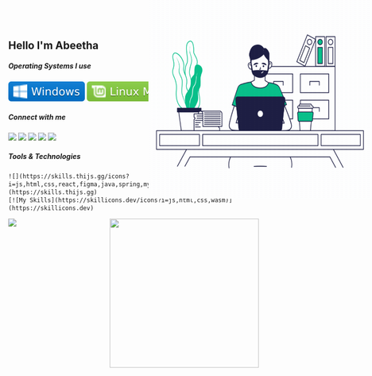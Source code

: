 <img src=./asserts/aboutA.gif width=450  height=400 align="right" STYLE="position: absolute ; top:0;right:0">

<h2>Hello
  I'm Abeetha <br> 


<h5>Operating Systems I use</h5>

![](./asserts/windows.svg?style=style=flat&logo=windows&logoColor=white)
![](./asserts/mint.svg?style=flat&logo=linux-mint&logoColor=white) 
![](./asserts/ubuntu.svg?style=flat&logo=ubuntu&logoColor=white)


<h5>Connect with me</h5> 
  
   ![]( https://img.shields.io/badge/WhatsApp-25D366?style=for-the-badge&logo=whatsapp&logoColor=white)
   ![](https://img.shields.io/badge/Telegram-2CA5E0?style=for-the-badge&logo=telegram&logoColor=white)
   ![](https://img.shields.io/badge/Slack-4A154B?style=for-the-badge&logo=slack&logoColor=white)
   ![](https://img.shields.io/badge/Twitter-1DA1F2?style=for-the-badge&logo=twitter&logoColor=white)
   ![](https://img.shields.io/badge/LinkedIn-0077B5?style=for-the-badge&logo=linkedin&logoColor=white)
   
 
 <h5>Tools & Technologies</h5> 
  
    ![](https://skills.thijs.gg/icons?i=js,html,css,react,figma,java,spring,mysql,hibernate)](https://skills.thijs.gg)
    [![My Skills](https://skillicons.dev/icons?i=js,html,css,wasm)](https://skillicons.dev)
   
<img align="right" width=300 height=300  src="https://github-readme-stats.vercel.app/api/top-langs/?username=AbeethaHeshan&theme=buefy"/>

 
![](https://github-readme-stats.vercel.app/api?username=AbeethaHeshan&theme=buefy&show_icons=true)






